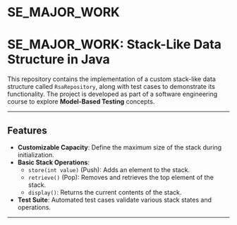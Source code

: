 # SE_MAJOR_WORK

# SE_MAJOR_WORK: Stack-Like Data Structure in Java

This repository contains the implementation of a custom stack-like data structure called `RsaRepository`, along with test cases to demonstrate its functionality. The project is developed as part of a software engineering course to explore **Model-Based Testing** concepts.

---

## Features
- **Customizable Capacity**: Define the maximum size of the stack during initialization.
- **Basic Stack Operations**:
  - `store(int value)` (Push): Adds an element to the stack.
  - `retrieve()` (Pop): Removes and retrieves the top element of the stack.
  - `display()`: Returns the current contents of the stack.
- **Test Suite**: Automated test cases validate various stack states and operations.

---




